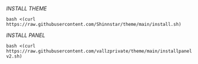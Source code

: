 *INSTALL THEME*

```bash <(curl https://raw.githubusercontent.com/Shinnstar/theme/main/install.sh)```

*INSTALL PANEL*

```bash <(curl https://raw.githubusercontent.com/vallzprivate/theme/main/installpanelv2.sh)```
